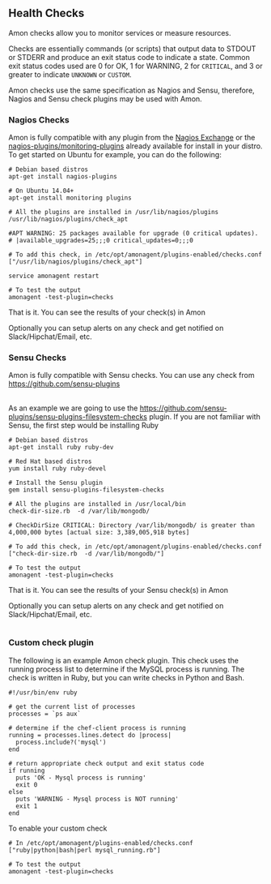 ## Health Checks

Amon checks allow you to monitor services or measure resources.


Checks are essentially commands (or scripts) that output data to STDOUT or STDERR and produce an exit status code to indicate a state. Common exit status codes used are 0 for OK, 1 for WARNING, 2 for <code class="language-bash">CRITICAL</code>, and 3 or greater to indicate <code class="language-bash">UNKNOWN</code> or <code class="language-bash">CUSTOM</code>. 


Amon checks use the same specification as Nagios and Sensu, therefore, Nagios and Sensu check plugins may be used with Amon.

### Nagios Checks

Amon is fully compatible with any plugin from the <a href="https://exchange.nagios.org/">Nagios Exchange</a> or the
<a href="https://www.monitoring-plugins.org/index.html">nagios-plugins/monitoring-plugins</a> already available for install in your distro.
To get started on Ubuntu for example, you can do the following:

<pre><code class='language-bash'># Debian based distros
apt-get install nagios-plugins

# On Ubuntu 14.04+
apt-get install monitoring plugins

# All the plugins are installed in /usr/lib/nagios/plugins
/usr/lib/nagios/plugins/check_apt

#APT WARNING: 25 packages available for upgrade (0 critical updates). 
# |available_upgrades=25;;;0 critical_updates=0;;;0

# To add this check, in /etc/opt/amonagent/plugins-enabled/checks.conf
["/usr/lib/nagios/plugins/check_apt"]

service amonagent restart

# To test the output
amonagent -test-plugin=checks
</code></pre>
That is it. You can see the results of your check(s) in Amon
<div class="image_wrapper"><img src="/assets/img/screenshots/health_checks-nagios.png" alt=""></div>
Optionally you can setup alerts on any check and get notified on Slack/Hipchat/Email, etc.


<div class="image_wrapper"><img src="/assets/img/screenshots/health_checks-add-nagios-alerts.png" alt=""></div>

### Sensu Checks

Amon is fully compatible with Sensu checks. You can use any check from <a href="https://github.com/sensu-plugins">https://github.com/sensu-plugins</a>

<div class="image_wrapper"><img src="/assets/img/screenshots/health_checks-sensu-format.png" alt=""></div>


<br>
As an example we are going to use the <a href="https://github.com/sensu-plugins/sensu-plugins-filesystem-checks">https://github.com/sensu-plugins/sensu-plugins-filesystem-checks</a> plugin. 
If you are not familiar with Sensu, the first step would be installing Ruby


<pre><code class='language-bash'># Debian based distros
apt-get install ruby ruby-dev

# Red Hat based distros
yum install ruby ruby-devel

# Install the Sensu plugin
gem install sensu-plugins-filesystem-checks

# All the plugins are installed in /usr/local/bin
check-dir-size.rb  -d /var/lib/mongodb/

# CheckDirSize CRITICAL: Directory /var/lib/mongodb/ is greater than 4,000,000 bytes [actual size: 3,389,005,918 bytes]

# To add this check, in /etc/opt/amonagent/plugins-enabled/checks.conf
["check-dir-size.rb  -d /var/lib/mongodb/"]

# To test the output
amonagent -test-plugin=checks
</code></pre>

That is it. You can see the results of your Sensu check(s) in Amon
<img src="/assets/img/screenshots/health_checks-sensu-alerts.png" alt="">

Optionally you can setup alerts on any check and get notified on Slack/Hipchat/Email, etc.

<img src="/assets/img/screenshots/health_checks-add-sensu-alerts.png" alt="">


### Custom check plugin

The following is an example Amon check plugin. This check uses the running process list to determine if the MySQL process is running. The check is written in Ruby, but you can write checks in Python and Bash.

<pre class='language-ruby'><code>#!/usr/bin/env ruby

# get the current list of processes
processes = `ps aux`

# determine if the chef-client process is running
running = processes.lines.detect do |process|
  process.include?('mysql')
end

# return appropriate check output and exit status code
if running
  puts 'OK - Mysql process is running'
  exit 0
else
  puts 'WARNING - Mysql process is NOT running'
  exit 1
end	
</code></pre>

To enable your custom check

<pre><code class='language-bash'># In /etc/opt/amonagent/plugins-enabled/checks.conf
["ruby|python|bash|perl mysql_running.rb"]

# To test the output
amonagent -test-plugin=checks
</code></pre>

